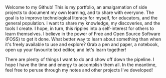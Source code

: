 Welcome to my Github! This is my portfolio, an amalgamation of side projects to document my own learning, and to share with everyone. The goal is to improve technological literacy for myself, for educators, and the general population. I want to share my knowledge, my discoveries, and the tools I create. I hope, in turn,  this ripples into a self-interest for others to learn themselves. I believe in the power of Free and Open Source Software (FOSS) to get it done. What better
way to learn about something than when it's freely available to use and explore? Grab a pen and paper, a notebook, open up your favourite text editor, and let's learn together! 

There are plenty of things I want to do and show off down the pipeline. I hope I have the time and energy to accomplish them all. In the meantime, feel free to peruse through my notes and other projects I've developed!
